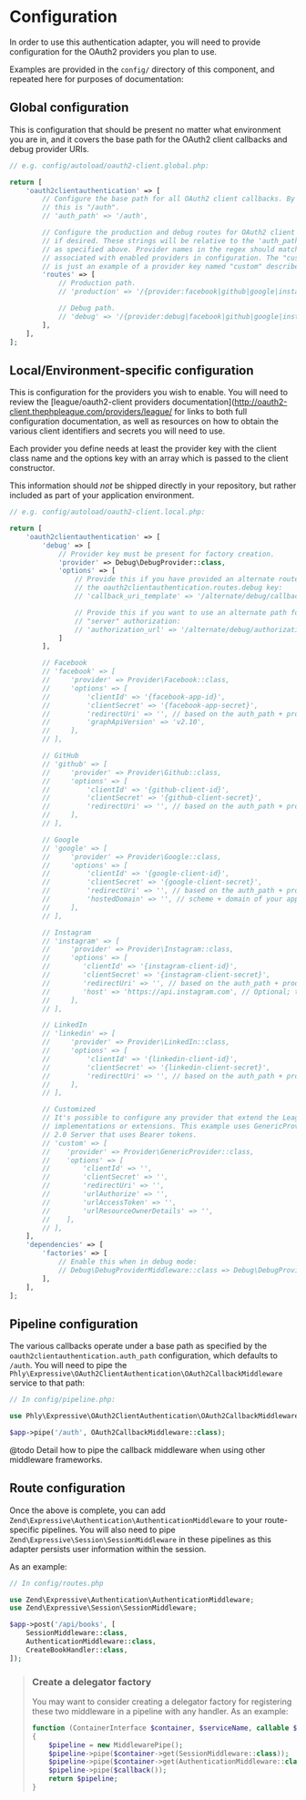 # Configuration

In order to use this authentication adapter, you will need to provide
configuration for the OAuth2 providers you plan to use.

Examples are provided in the `config/` directory of this component, and repeated
here for purposes of documentation:

## Global configuration

This is configuration that should be present no matter what environment you are
in, and it covers the base path for the OAuth2 client callbacks and debug
provider URIs.

```php
// e.g. config/autoload/oauth2-client.global.php:

return [
    'oauth2clientauthentication' => [
        // Configure the base path for all OAuth2 client callbacks. By default,
        // this is "/auth".
        // 'auth_path' => '/auth',

        // Configure the production and debug routes for OAuth2 client callbacks
        // if desired. These strings will be relative to the 'auth_path' config
        // as specified above. Provider names in the regex should match the keys 
        // associated with enabled providers in configuration. The "custom" string 
        // is just an example of a provider key named "custom" described below.
        'routes' => [
            // Production path.
            // 'production' => '/{provider:facebook|github|google|instagram|linkedin|custom}[/oauth2callback]',

            // Debug path.
            // 'debug' => '/{provider:debug|facebook|github|google|instagram|linkedin|custom}[/oauth2callback]',
        ],
    ],
];
```

## Local/Environment-specific configuration

This is configuration for the providers you wish to enable. You will need to
review the [league/oauth2-client providers documentation](http://oauth2-client.thephpleague.com/providers/league/
for links to both full configuration documentation, as well as resources on how
to obtain the various client identifiers and secrets you will need to use.

Each provider you define needs at least the provider key with the client class name and 
the options key with an array which is passed to the client constructor.

This information should _not_ be shipped directly in your repository, but rather
included as part of your application environment.

```php
// e.g. config/autoload/oauth2-client.local.php:

return [
    'oauth2clientauthentication' => [
        'debug' => [
            // Provider key must be present for factory creation.
            'provider' => Debug\DebugProvider::class,
            'options' => [
                // Provide this if you have provided an alternate route path via
                // the oauth2clientauthentication.routes.debug key:
                // 'callback_uri_template' => '/alternate/debug/callback?code=%s&state=%s',

                // Provide this if you want to use an alternate path for the OAuth2
                // "server" authorization:
                // 'authorization_url' => '/alternate/debug/authorization',
            ]
        ],

        // Facebook
        // 'facebook' => [
        //     'provider' => Provider\Facebook::class,
        //     'options' => [
        //         'clientId' => '{facebook-app-id}',
        //         'clientSecret' => '{facebook-app-secret}',
        //         'redirectUri' => '', // based on the auth_path + production route; must be fully qualifed
        //         'graphApiVersion' => 'v2.10',
        //     ],
        // ],

        // GitHub
        // 'github' => [
        //     'provider' => Provider\Github::class,
        //     'options' => [
        //         'clientId' => '{github-client-id}',
        //         'clientSecret' => '{github-client-secret}',
        //         'redirectUri' => '', // based on the auth_path + production route; must be fully qualifed
        //     ],
        // ],

        // Google
        // 'google' => [
        //     'provider' => Provider\Google::class,
        //     'options' => [
        //         'clientId' => '{google-client-id}',
        //         'clientSecret' => '{google-client-secret}',
        //         'redirectUri' => '', // based on the auth_path + production route; must be fully qualifed
        //         'hostedDomain' => '', // scheme + domain of your app
        //     ],
        // ],

        // Instagram
        // 'instagram' => [
        //     'provider' => Provider\Instagram::class,
        //     'options' => [
        //        'clientId' => '{instagram-client-id}',
        //        'clientSecret' => '{instagram-client-secret}',
        //        'redirectUri' => '', // based on the auth_path + production route; must be fully qualifed
        //        'host' => 'https://api.instagram.com', // Optional; this is the default
        //     ],
        // ],

        // LinkedIn
        // 'linkedin' => [
        //     'provider' => Provider\LinkedIn::class,
        //     'options' => [
        //         'clientId' => '{linkedin-client-id}',
        //         'clientSecret' => '{linkedin-client-secret}',
        //         'redirectUri' => '', // based on the auth_path + production route; must be fully qualifed
        //     ],
        // ],

        // Customized
        // It's possible to configure any provider that extend the League AbstractProvider, including custom 
        // implementations or extensions. This example uses GenericProvider which can be used with any OAuth 
        // 2.0 Server that uses Bearer tokens.
        // 'custom' => [
        //    'provider' => Provider\GenericProvider::class,
        //    'options' => [
        //        'clientId' => '',
        //        'clientSecret' => '',
        //        'redirectUri' => '',
        //        'urlAuthorize' => '',
        //        'urlAccessToken' => '',
        //        'urlResourceOwnerDetails' => '',
        //    ],
        // ],
    ],
    'dependencies' => [
        'factories' => [
            // Enable this when in debug mode:
            // Debug\DebugProviderMiddleware::class => Debug\DebugProviderMiddlewareFactory::class,
        ],
    ],
];
```

## Pipeline configuration

The various callbacks operate under a base path as specified by the
`oauth2clientauthentication.auth_path` configuration, which defaults to `/auth`.
You will need to pipe the `Phly\Expressive\OAuth2ClientAuthentication\OAuth2CallbackMiddleware`
service to that path:

```php
// In config/pipeline.php:

use Phly\Expressive\OAuth2ClientAuthentication\OAuth2CallbackMiddleware;

$app->pipe('/auth', OAuth2CallbackMiddleware::class);
```

@todo Detail how to pipe the callback middleware when using other middleware frameworks.

## Route configuration

Once the above is complete, you can add
`Zend\Expressive\Authentication\AuthenticationMiddleware` to your route-specific
pipelines. You will also need to pipe
`Zend\Expressive\Session\SessionMiddleware` in these pipelines as this adapter
persists user information within the session.

As an example:

```php
// In config/routes.php

use Zend\Expressive\Authentication\AuthenticationMiddleware;
use Zend\Expressive\Session\SessionMiddleware;

$app->post('/api/books', [
    SessionMiddleware::class,
    AuthenticationMiddleware::class,
    CreateBookHandler::class,
]);
```

> ### Create a delegator factory
>
> You may want to consider creating a delegator factory for registering these
> two middleware in a pipeline with any handler. As an example:
>
> ```php
> function (ContainerInterface $container, $serviceName, callable $callback)
> {
>     $pipeline = new MiddlewarePipe();
>     $pipeline->pipe($container->get(SessionMiddleware::class));
>     $pipeline->pipe($container->get(AuthenticationMiddleware::class));
>     $pipeline->pipe($callback());
>     return $pipeline;
> }
> ```
